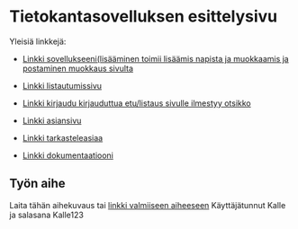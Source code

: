 # Tietokantasovelluksen esittelysivu

Yleisiä linkkejä:

* [Linkki sovellukseeni(lisääminen toimii lisäämis napista ja muokkaamis ja postaminen muokkaus sivulta](http://tierahir.users.cs.helsinki.fi/titolabra2/) 
* [Linkki listautumissivu](http://tierahir.users.cs.helsinki.fi/titolabra2/listautumissivu)
* [Linkki kirjaudu kirjauduttua etu/listaus sivulle ilmestyy otsikko](http://tierahir.users.cs.helsinki.fi/titolabra2/login)
* [Linkki asiansivu](http://tierahir.users.cs.helsinki.fi/titolabra2/asiansivu)
* [Linkki tarkasteleasiaa](http://tierahir.users.cs.helsinki.fi/titolabra2/tarkasteleasiaa)

* [Linkki dokumentaatiooni](https://github.com/teiran/Tsoha-Bootstrap/blob/master/doc/dokumentaatio.pdf)

## Työn aihe

Laita tähän aihekuvaus tai [linkki valmiiseen aiheeseen](http://advancedkittenry.github.io/suunnittelu_ja_tyoymparisto/aiheet/Pokemon-kanta.html)
Käyttäjätunnut Kalle ja salasana Kalle123
